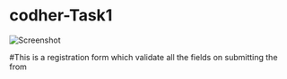 # codher-Task1

![Screenshot](screenshot.png)

#This is a registration form which validate all the fields on submitting the from
